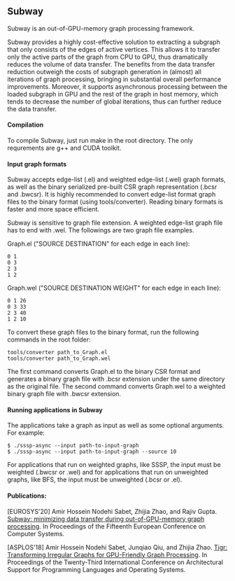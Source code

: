 ## Subway
Subway is an out-of-GPU-memory graph processing framework.

Subway provides a highly cost-effective solution to extracting a subgraph that only consists of the edges of active vertices. This allows it to transfer only the active parts of the graph from CPU to GPU, thus dramatically reduces the volume of data transfer. The benefits from the data transfer reduction outweigh the costs of subgraph generation in (almost) all iterations of graph processing, bringing in substantial overall performance improvements. Moreover, it supports asynchronous processing between the loaded subgraph in GPU and the rest of the graph in host memory, which tends to decrease the number of global iterations, thus can further reduce the data transfer.

#### Compilation

To compile Subway, just run make in the root directory. The only requrements are g++ and CUDA toolkit.

#### Input graph formats

Subway accepts edge-list (.el) and weighted edge-list (.wel) graph formats, as well as the binary serialized pre-built CSR graph representation (.bcsr and .bwcsr). It is highly recommended to convert edge-list format graph files to the binary format (using tools/converter). Reading binary formats is faster and more space efficient.

Subway is sensitive to graph file extension. A weighted edge-list graph file has to end with .wel. The followings are two graph file examples.

Graph.el ("SOURCE DESTINATION" for each edge in each line):
```
0 1
0 3
2 3
1 2
```

Graph.wel ("SOURCE DESTINATION WEIGHT" for each edge in each line):
```
0 1 26
0 3 33
2 3 40
1 2 10
```

To convert these graph files to the binary format, run the following commands in the root folder:
```
tools/converter path_to_Graph.el
tools/converter path_to_Graph.wel
```

The first command converts Graph.el to the binary CSR format and generates a binary graph file with .bcsr extension under the same directory as the original file. The second command converts Graph.wel to a weighted binary graph file with .bwcsr extension.

#### Running applications in Subway
The applications take a graph as input as well as some optional arguments. For example:

```
$ ./sssp-async --input path-to-input-graph
$ ./sssp-async --input path-to-input-graph --source 10
```

For applications that run on weighted graphs, like SSSP, the input must be weighted (.bwcsr or .wel) and for applications that run on unweighted graphs, like BFS, the input must be unweighted (.bcsr or .el).

#### Publications:

[EUROSYS'20] Amir Hossein Nodehi Sabet, Zhijia Zhao, and Rajiv Gupta. [Subway: minimizing data transfer during out-of-GPU-memory graph processing](https://dl.acm.org/doi/abs/10.1145/3342195.3387537). In Proceedings of the Fifteenth European Conference on Computer Systems.

[ASPLOS'18] Amir Hossein Nodehi Sabet, Junqiao Qiu, and Zhijia Zhao. [Tigr: Transforming Irregular Graphs for GPU-Friendly Graph Processing](https://dl.acm.org/doi/10.1145/3173162.3173180). In Proceedings of the Twenty-Third International Conference on Architectural Support for Programming Languages and Operating Systems.


